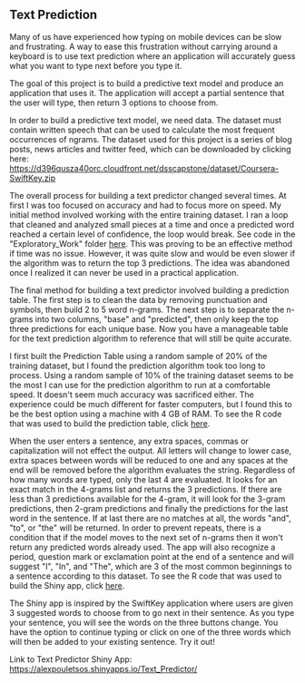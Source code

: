 ## Text Prediction

Many of us have experienced how typing on mobile devices can be slow and frustrating. A way to ease this frustration without carrying around a keyboard is to use text prediction where an application will accurately guess what you want to type next before you type it.

The goal of this project is to build a predictive text model and produce an application that uses it. The application will accept a partial sentence that the user will type, then return 3 options to choose from.

In order to build a predictive text model, we need data. The dataset must contain written speech that can be used to calculate the most frequent occurrences of ngrams. The dataset used for this project is a series of blog posts, news articles and twitter feed, which can be downloaded by clicking here:  
https://d396qusza40orc.cloudfront.net/dsscapstone/dataset/Coursera-SwiftKey.zip    

The overall process for building a text predictor changed several times. At first I was too focused on accuracy and had to focus more on speed. My initial method involved working with the entire training dataset. I ran a loop that cleaned and analyzed small pieces at a time and once a predicted word reached a certain level of confidence, the loop would break. See code in the "Exploratory_Work" folder [here](https://github.com/AlexPouletsos/Text_Prediction/blob/master/Exploratory_Work/Accurate%20%26%20Slow%20Algorithm.R).
This was proving to be an effective method if time was no issue. However, it was quite slow and would be even slower if the algorithm was to return the top 3 predictions. The idea was abandoned once I realized it can never be used in a practical application.

The final method for building a text predictor involved building a prediction table. The first step is to clean the data by removing punctuation and symbols, then build 2 to 5 word n-grams. The next step is to separate the n-grams into two columns, "base" and "predicted", then only keep the top three predictions for each unique base. Now you have a manageable table for the text prediction algorithm to reference that will still be quite accurate.  

I first built the Prediction Table using a random sample of 20% of the training dataset, but I found the prediction algorithm took too long to process. Using a random sample of 10% of the training dataset seems to be the most I can use for the prediction algorithm to run at a comfortable speed. It doesn't seem much accuracy was sacrificed either. The experience could be much different for faster computers, but I found this to be the best option using a machine with 4 GB of RAM. To see the R code that was used to build the prediction table, click [here](https://github.com/AlexPouletsos/Text_Prediction/blob/master/Prediction%20Table.R).

When the user enters a sentence, any extra spaces, commas or capitalization will not effect the output. All letters will change to lower case, extra spaces between words will be reduced to one and any spaces at the end will be removed before the algorithm evaluates the string. Regardless of how many words are typed, only the last 4 are evaluated. It looks for an exact match in the 4-grams list and returns the 3 predictions. If there are less than 3 predictions available for the 4-gram, it will look for the 3-gram predictions, then 2-gram predictions and finally the predictions for the last word in the sentence. If at last there are no matches at all, the words "and", "to", or "the" will be returned. In order to prevent repeats, there is a condition that if the model moves to the next set of n-grams then it won't return any predicted words already used. The app will also recognize a period, question mark or exclamation point at the end of a sentence and will suggest "I", "In", and "The", which are 3 of the most common beginnings to a sentence according to this dataset. To see the R code that was used to build the Shiny app, click [here](https://github.com/AlexPouletsos/Text_Prediction/blob/master/Shiny_App_Code/app.R).

The Shiny app is inspired by the SwiftKey application where users are given 3 suggested words to choose from to go next in their sentence. As you type your sentence, you will see the words on the three buttons change. You have the option to continue typing or click on one of the three words which will then be added to your existing sentence. Try it out!

Link to Text Predictor Shiny App:  
https://alexpouletsos.shinyapps.io/Text_Predictor/
